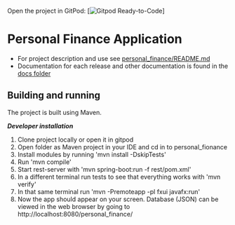 Open the project in GitPod: [![Gitpod Ready-to-Code](https://gitpod.stud.ntnu.no/#https://gitlab.stud.idi.ntnu.no/it1901/groups-2022/gr2253/gr2253/-/tree/master/)]

# Personal Finance Application

 * For project description and use see [personal_finance/README.md](personal_finance/README.md)
 * Documentation for each release and other documentation is found in the [docs folder](docs/README.md)


 ## Building and running

 The project is built using Maven. 

 ***Developer installation***
 1. Clone project locally or open it in gitpod
 2. Open folder as Maven project in your IDE and cd in to personal_fionance
 3. Install modules by running 'mvn install -DskipTests'
 4. Run 'mvn compile'
 5. Start rest-server with 'mvn spring-boot:run -f rest/pom.xml'
 6. In a different terminal run tests to see that everything works with 'mvn verify'
 7. In that same terminal run 'mvn -Premoteapp -pl fxui javafx:run'
 8. Now the app should appear on your screen. Database (JSON) can be viewed in the web browser by going to http://localhost:8080/personal_finance/
